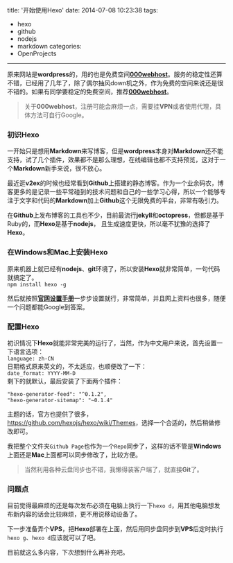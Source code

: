 title: '开始使用Hexo'
date: 2014-07-08 10:23:38
tags: 
  - hexo
  - github
  - nodejs
  - markdown
categories:
  - OpenProjects
---

原来网站是**wordpress**的，用的也是免费空间[**000webhost**][1]。服务的稳定性还算不错，已经用了几年了，除了偶尔抽风down机之外，作为免费的空间来说还是很不错的。如果有同学要稳定的免费空间，推荐[**000webhost**][1]。
>关于**000webhost**，注册可能会麻烦一点，需要挂**VPN**或者使用代理，具体方法可自行Google。

### 初识Hexo

一开始只是想用**Markdown**来写博客，但是**wordpress**本身对**Markdown**还不能支持，试了几个插件，效果都不是那么理想，在线编辑也都不支持预览，这对于一个**Markdown**新手来说，很不放心。

最近逛**v2ex**的时候也经常看到**Github**上搭建的静态博客。作为一个业余码农，博客更多的是记录一些平常碰到的技术问题和自己的一些学习心得，所以一个能够专注于文字和代码的**Markdown**加上**Github**这个无限免费的平台，非常有吸引力。

在**Github**上发布博客的工具也不少，目前最流行**jekyll**和**octopress**，但都是基于Ruby的，而**Hexo**是基于**nodejs**，
且生成速度更快，所以毫不犹豫的选择了**Hexo**。
<!--more-->
### 在Windows和Mac上安装Hexo

原来机器上就已经有**nodejs**、**git**环境了，所以安装**Hexo**就非常简单，一句代码就搞定了。  
`npm install hexo -g`


然后就按照[**官网设置手册**](http://hexo.io/docs/)一步步设置就行，非常简单，并且网上资料也很多，随便一个问题都能Google到答案。

### 配置Hexo

初识情况下**Hexo**就能非常完美的运行了，当然，作为中文用户来说，首先设置一下语言选项：  
`language: zh-CN`  
日期格式原来英文的，不太适应，也顺便改了一下：  
`date_format: YYYY-MM-D`  
剩下的就默认，最后安装了下面两个插件：  
```
"hexo-generator-feed": "^0.1.2",  
"hexo-generator-sitemap": "~0.1.4"
```

主题的话，官方也提供了很多，<https://github.com/hexojs/hexo/wiki/Themes>，选择一个合适的，然后稍做修改即可。

我把整个文件夹`Github Page`也作为一个`Repo`同步了，这样的话不管是**Windows**上面还是**Mac**上面都可以同步修改了，比较方便。
>当然利用各种云盘同步也不错，我懒得装客户端了，就直接**Git**了。

### 问题点

目前觉得最麻烦的还是每次发布必须在电脑上执行一下`hexo d`，用其他电脑想发布新内容的话会比较麻烦，更不用说移动设备了。

下一步准备弄个**VPS**，把**Hexo**部署在上面，然后用同步盘同步到**VPS**后定时执行`hexo g`、`hexo d`应该就可以了吧。

目前就这么多内容，下次想到什么再补充吧。

[1]: http://www.000webhost.com